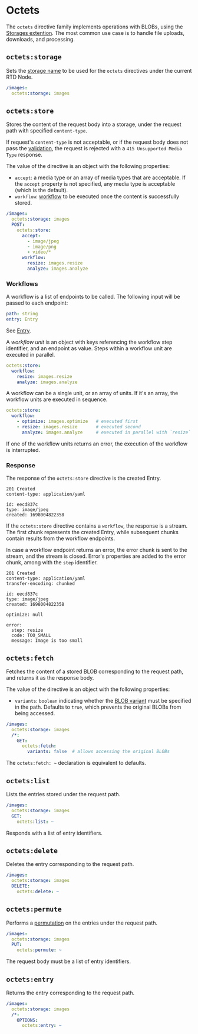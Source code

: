 # Octets

The `octets` directive family implements operations with BLOBs, using the [Storages extention](/extensions/storages).
The most common use case is to handle file uploads, downloads, and processing.

## `octets:storage`

Sets the [storage name](/extensions/storages/readme.md#annotation) to be used for the `octets` directives under the
current
RTD Node.

```yaml
/images:
  octets:storage: images
```

## `octets:store`

Stores the content of the request body into a storage, under the request path with specified `content-type`.

If request's `content-type` is not acceptable, or if the request body does not pass
the [validation](/extensions/storages/readme.md#async-putpath-string-stream-readable-type-string-maybeentry), the
request is rejected with a `415 Unsupported Media Type` response.

The value of the directive is an object with the following properties:

- `accept`: a media type or an array of media types that are acceptable. If the `accept` property is not specified,
  any media type is acceptable (which is the default).
- `workflow`: [workflow](#workflows) to be executed once the content is successfully stored.

```yaml
/images:
  octets:storage: images
  POST:
    octets:store:
      accept:
        - image/jpeg
        - image/png
        - video/*
      workflow:
        resize: images.resize
        analyze: images.analyze
```

### Workflows

A workflow is a list of endpoints to be called.
The following input will be passed to each endpoint:

```yaml
path: string
entry: Entry
```

See [Entry](/extensions/storages/readme.md#entry).

A _workflow unit_ is an object with keys referencing the workflow step identifier, and an endpoint as value.
Steps within a workflow unit are executed in parallel.

```yaml
octets:store:
  workflow:
    resize: images.resize
    analyze: images.analyze
```

A workflow can be a single unit, or an array of units. If it's an array, the workflow units are executed in sequence.

```yaml
octets:store:
  workflow:
    - optimize: images.optimize   # executed first
    - resize: images.resize       # executed second
      analyze: images.analyze     # executed in parallel with `resize`
```

If one of the workflow units returns an error, the execution of the workflow is interrupted.

### Response

The response of the `octets:store` directive is the created Entry.

```
201 Created
content-type: application/yaml

id: eecd837c
type: image/jpeg
created: 1698004822358
```

If the `octets:store` directive contains a `workflow`, the response is a stream. The first chunk represents the created
Entry, while subsequent chunks contain results from the workflow endpoints.

In case a workflow endpoint returns an error, the error chunk is sent to the stream, and the stream is closed.
Error's properties are added to the error chunk, among with the `step` identifier.

```
201 Created
content-type: application/yaml
transfer-encoding: chunked

id: eecd837c
type: image/jpeg
created: 1698004822358

optimize: null

error:
  step: resize
  code: TOO_SMALL
  message: Image is too small
```

## `octets:fetch`

Fetches the content of a stored BLOB corresponding to the request path, and returns it as the response body.

The value of the directive is an object with the following properties:

- `variants`: `boolean` indicating whether the
  [BLOB variant](/extensions/storages/readme.md#async-fetchpath-string-maybereadable) must be specified in the path.
  Defaults to `true`, which prevents the original BLOBs from being accessed.

```yaml
/images:
  octets:storage: images
  /*:
    GET:
      octets:fetch:
        variants: false  # allows accessing the original BLOBs
```

The `octets:fetch: ~` declaration is equivalent to defaults.

## `octets:list`

Lists the entries stored under the request path.

```yaml
/images:
  octets:storage: images
  GET:
    octets:list: ~
```

Responds with a list of entry identifiers.

## `octets:delete`

Deletes the entry corresponding to the request path.

```yaml
/images:
  octets:storage: images
  DELETE:
    octets:delete: ~
```

## `octets:permute`

Performs a [permutation](/extensions/storages/readme.md#async-permutepath-string-ids-string-maybevoid) on the entries
under the request path.

```yaml
/images:
  octets:storage: images
  PUT:
    octets:permute: ~
```

The request body must be a list of entry identifiers.

## `octets:entry`

Returns the entry corresponding to the request path.

```yaml
/images:
  octets:storage: images
  /*:
    OPTIONS:
      octets:entry: ~
```
